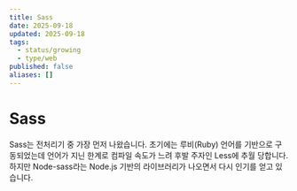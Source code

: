 ```yaml
---
title: Sass
date: 2025-09-18
updated: 2025-09-18
tags:
  - status/growing
  - type/web
published: false
aliases: []
---
```

# Sass
Sass는 전처리기 중 가장 먼저 나왔습니다. 초기에는 루비(Ruby) 언어를 기반으로 구동되었는데 언어가 지닌 한계로 컴파일 속도가 느려 후발 주자인 Less에 추월 당합니다. 하지만 Node-sass라는 Node.js 기반의 라이브러리가 나오면서 다시 인기를 얻고 있습니다.